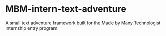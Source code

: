 # MBM-intern-text-adventure
A small text adventure framework built for the Made by Many Technologist Internship entry program.
